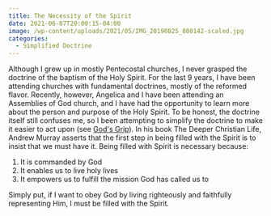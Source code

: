 ```yaml
---
title: The Necessity of the Spirit
date: 2021-06-07T20:00:15-04:00
image: /wp-content/uploads/2021/05/IMG_20190825_080142-scaled.jpg
categories:
  - Simplified Doctrine
---
```

Although I grew up in mostly Pentecostal churches, I never grasped the doctrine of the baptism of the Holy Spirit. For the last 9 years, I have been attending churches with fundamental doctrines, mostly of the reformed flavor. Recently, however, Angelica and I have been attending an Assemblies of God church, and I have had the opportunity to learn more about the person and purpose of the Holy Spirit. To be honest, the doctrine itself still confuses me, so I been attempting to simplify the doctrine to make it easier to act upon (see <a href="https://sethcalebweeks.com/2021/06/01/gods-grip/">God's Grip</a>). In his book The Deeper Christian Life, Andrew Murray asserts that the first step in being filled with the Spirit is to insist that we must have it. Being filled with Spirit is necessary because:
<ol>
 	<li>It is commanded by God</li>
 	<li>It enables us to live holy lives</li>
 	<li>It empowers us to fulfill the mission God has called us to</li>
</ol>
Simply put, if I want to obey God by living righteously and faithfully representing Him, I must be filled with the Spirit.